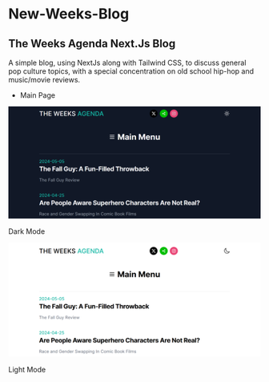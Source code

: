 # New-Weeks-Blog
## The Weeks Agenda Next.Js Blog

A simple blog, using NextJs along with Tailwind CSS, to discuss general pop culture topics, with a special concentration on old school hip-hop and music/movie reviews.

* Main Page

![Screenshot 2024-05-29 181627](./new-weeks-blog/assets/Screenshot%202024-05-29%20181627.png)

Dark Mode

![Screenshot 2024-05-29 183257](./new-weeks-blog/assets/Screenshot%202024-05-29%20183257.png)

Light Mode



